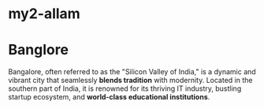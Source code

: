 # my2-allam
 
 # Banglore
 Bangalore, often referred to as the "Silicon Valley of India," is a dynamic and vibrant city that seamlessly **blends tradition** with modernity. Located in the southern part of India, it is renowned for its thriving IT industry, bustling startup ecosystem, and **world-class educational institutions**.
